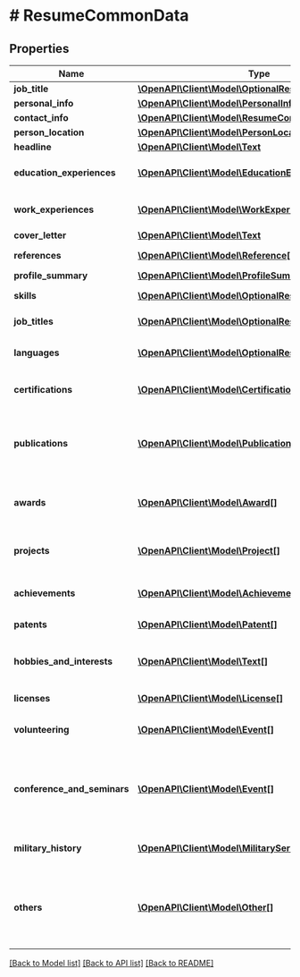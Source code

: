 # # ResumeCommonData

## Properties

Name | Type | Description | Notes
------------ | ------------- | ------------- | -------------
**job_title** | [**\OpenAPI\Client\Model\OptionalResumeJobTitle**](OptionalResumeJobTitle.md) |  | [optional]
**personal_info** | [**\OpenAPI\Client\Model\PersonalInfo**](PersonalInfo.md) |  | [optional]
**contact_info** | [**\OpenAPI\Client\Model\ResumeContactInfoContactInfo**](ResumeContactInfoContactInfo.md) |  | [optional]
**person_location** | [**\OpenAPI\Client\Model\PersonLocation**](PersonLocation.md) |  | [optional]
**headline** | [**\OpenAPI\Client\Model\Text**](Text.md) |  | [optional]
**education_experiences** | [**\OpenAPI\Client\Model\EducationExperience[]**](EducationExperience.md) | Candidate&#39;s education experiences. | [optional]
**work_experiences** | [**\OpenAPI\Client\Model\WorkExperience[]**](WorkExperience.md) | Candidate&#39;s employment history. | [optional]
**cover_letter** | [**\OpenAPI\Client\Model\Text**](Text.md) |  | [optional]
**references** | [**\OpenAPI\Client\Model\Reference[]**](Reference.md) | Candidate&#39;s references. | [optional]
**profile_summary** | [**\OpenAPI\Client\Model\ProfileSummary**](ProfileSummary.md) |  | [optional]
**skills** | [**\OpenAPI\Client\Model\OptionalResumeSkill[]**](OptionalResumeSkill.md) | Candidate&#39;s skills. | [optional]
**job_titles** | [**\OpenAPI\Client\Model\OptionalResumeJobTitle[]**](OptionalResumeJobTitle.md) | Candidate&#39;s job titles. | [optional]
**languages** | [**\OpenAPI\Client\Model\OptionalResumeLanguage[]**](OptionalResumeLanguage.md) | Candidate&#39;s language skills. | [optional]
**certifications** | [**\OpenAPI\Client\Model\Certification[]**](Certification.md) | Certifications earned by the candidate. | [optional]
**publications** | [**\OpenAPI\Client\Model\Publication[]**](Publication.md) | Candidate&#39;s publications, both academic papers and books. | [optional]
**awards** | [**\OpenAPI\Client\Model\Award[]**](Award.md) | List of the awards won by the candidate. | [optional]
**projects** | [**\OpenAPI\Client\Model\Project[]**](Project.md) | Projects the candidate worked or works on. | [optional]
**achievements** | [**\OpenAPI\Client\Model\Achievement[]**](Achievement.md) | Achievements earned by the candidate. | [optional]
**patents** | [**\OpenAPI\Client\Model\Patent[]**](Patent.md) | Candidate&#39;s patents. | [optional]
**hobbies_and_interests** | [**\OpenAPI\Client\Model\Text[]**](Text.md) | List of candidate&#39;s hobbies and interests. | [optional]
**licenses** | [**\OpenAPI\Client\Model\License[]**](License.md) | Candidate&#39;s licenses. | [optional]
**volunteering** | [**\OpenAPI\Client\Model\Event[]**](Event.md) | Candidate&#39;s works as volunteer. | [optional]
**conference_and_seminars** | [**\OpenAPI\Client\Model\Event[]**](Event.md) | Conferences and seminars that the candidate may have partecipated in. | [optional]
**military_history** | [**\OpenAPI\Client\Model\MilitaryService[]**](MilitaryService.md) | Candidate&#39;s military history. | [optional]
**others** | [**\OpenAPI\Client\Model\Other[]**](Other.md) | Candidate&#39;s additional information not covered by the previous fields. | [optional]

[[Back to Model list]](../../README.md#models) [[Back to API list]](../../README.md#endpoints) [[Back to README]](../../README.md)
